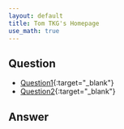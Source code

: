 ```yaml
---
layout: default
title: Tom TKG's Homepage
use_math: true
---
```


## Question
* [Question1](lecture/question1.html){:target="_blank"}
* [Question2](lecture/question2.html){:target="_blank"}

## Answer
